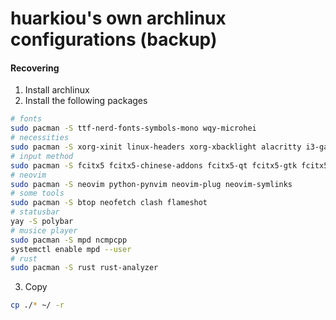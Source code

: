 # huarkiou's own archlinux configurations (backup)
#### Recovering
1. Install archlinux
2. Install the following packages
```bash
# fonts
sudo pacman -S ttf-nerd-fonts-symbols-mono wqy-microhei
# necessities
sudo pacman -S xorg-xinit linux-headers xorg-xbacklight alacritty i3-gaps rofi picom numlockx network-manager-applet pulseaudio feh thunar
# input method
sudo pacman -S fcitx5 fcitx5-chinese-addons fcitx5-qt fcitx5-gtk fcitx5-configtool
# neovim
sudo pacman -S neovim python-pynvim neovim-plug neovim-symlinks
# some tools
sudo pacman -S btop neofetch clash flameshot
# statusbar
yay -S polybar 
# musice player
sudo pacman -S mpd ncmpcpp
systemctl enable mpd --user
# rust
sudo pacman -S rust rust-analyzer

```
3. Copy
```bash
cp ./* ~/ -r
```

